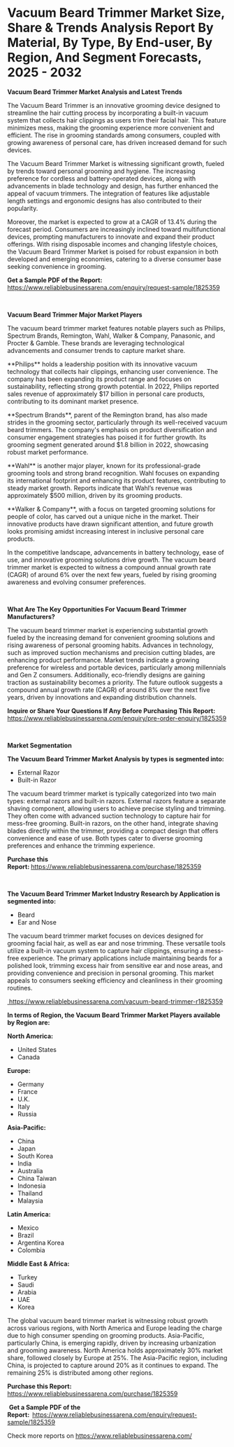 <p><h1>Vacuum Beard Trimmer Market Size, Share & Trends Analysis Report By Material, By Type, By End-user, By Region, And Segment Forecasts, 2025 - 2032</h1></p><p><strong>Vacuum Beard Trimmer Market Analysis and Latest Trends</strong></p>
<p><p>The Vacuum Beard Trimmer is an innovative grooming device designed to streamline the hair cutting process by incorporating a built-in vacuum system that collects hair clippings as users trim their facial hair. This feature minimizes mess, making the grooming experience more convenient and efficient. The rise in grooming standards among consumers, coupled with growing awareness of personal care, has driven increased demand for such devices.</p><p>The Vacuum Beard Trimmer Market is witnessing significant growth, fueled by trends toward personal grooming and hygiene. The increasing preference for cordless and battery-operated devices, along with advancements in blade technology and design, has further enhanced the appeal of vacuum trimmers. The integration of features like adjustable length settings and ergonomic designs has also contributed to their popularity.</p><p>Moreover, the market is expected to grow at a CAGR of 13.4% during the forecast period. Consumers are increasingly inclined toward multifunctional devices, prompting manufacturers to innovate and expand their product offerings. With rising disposable incomes and changing lifestyle choices, the Vacuum Beard Trimmer Market is poised for robust expansion in both developed and emerging economies, catering to a diverse consumer base seeking convenience in grooming.</p></p>
<p><strong>Get a Sample PDF of the Report:&nbsp;</strong> <a href="https://www.reliablebusinessarena.com/enquiry/request-sample/1825359?utm_campaign=3526&utm_medium=2&utm_source=Github&utm_content=ia&utm_term=04042025&utm_id=vacuum-beard-trimmer">https://www.reliablebusinessarena.com/enquiry/request-sample/1825359</a></p>
<p>&nbsp;</p>
<p><strong>Vacuum Beard Trimmer Major Market Players</strong></p>
<p><p>The vacuum beard trimmer market features notable players such as Philips, Spectrum Brands, Remington, Wahl, Walker & Company, Panasonic, and Procter & Gamble. These brands are leveraging technological advancements and consumer trends to capture market share. </p><p>**Philips** holds a leadership position with its innovative vacuum technology that collects hair clippings, enhancing user convenience. The company has been expanding its product range and focuses on sustainability, reflecting strong growth potential. In 2022, Philips reported sales revenue of approximately $17 billion in personal care products, contributing to its dominant market presence.</p><p>**Spectrum Brands**, parent of the Remington brand, has also made strides in the grooming sector, particularly through its well-received vacuum beard trimmers. The company's emphasis on product diversification and consumer engagement strategies has poised it for further growth. Its grooming segment generated around $1.8 billion in 2022, showcasing robust market performance.</p><p>**Wahl** is another major player, known for its professional-grade grooming tools and strong brand recognition. Wahl focuses on expanding its international footprint and enhancing its product features, contributing to steady market growth. Reports indicate that Wahl’s revenue was approximately $500 million, driven by its grooming products.</p><p>**Walker & Company**, with a focus on targeted grooming solutions for people of color, has carved out a unique niche in the market. Their innovative products have drawn significant attention, and future growth looks promising amidst increasing interest in inclusive personal care products.</p><p>In the competitive landscape, advancements in battery technology, ease of use, and innovative grooming solutions drive growth. The vacuum beard trimmer market is expected to witness a compound annual growth rate (CAGR) of around 6% over the next few years, fueled by rising grooming awareness and evolving consumer preferences.</p></p>
<p>&nbsp;</p>
<p><strong>What Are The Key Opportunities For Vacuum Beard Trimmer Manufacturers?</strong></p>
<p><p>The vacuum beard trimmer market is experiencing substantial growth fueled by the increasing demand for convenient grooming solutions and rising awareness of personal grooming habits. Advances in technology, such as improved suction mechanisms and precision cutting blades, are enhancing product performance. Market trends indicate a growing preference for wireless and portable devices, particularly among millennials and Gen Z consumers. Additionally, eco-friendly designs are gaining traction as sustainability becomes a priority. The future outlook suggests a compound annual growth rate (CAGR) of around 8% over the next five years, driven by innovations and expanding distribution channels.</p></p>
<p><strong>Inquire or Share Your Questions If Any Before Purchasing This Report:</strong> <a href="https://www.reliablebusinessarena.com/enquiry/pre-order-enquiry/1825359?utm_campaign=3526&utm_medium=2&utm_source=Github&utm_content=ia&utm_term=04042025&utm_id=vacuum-beard-trimmer">https://www.reliablebusinessarena.com/enquiry/pre-order-enquiry/1825359</a></p>
<p>&nbsp;</p>
<p><strong>Market Segmentation</strong></p>
<p><strong>The Vacuum Beard Trimmer Market Analysis by types is segmented into:</strong></p>
<p><ul><li>External Razor</li><li>Built-in Razor</li></ul></p>
<p><p>The vacuum beard trimmer market is typically categorized into two main types: external razors and built-in razors. External razors feature a separate shaving component, allowing users to achieve precise styling and trimming. They often come with advanced suction technology to capture hair for mess-free grooming. Built-in razors, on the other hand, integrate shaving blades directly within the trimmer, providing a compact design that offers convenience and ease of use. Both types cater to diverse grooming preferences and enhance the trimming experience.</p></p>
<p><strong>Purchase this Report:&nbsp;</strong><a href="https://www.reliablebusinessarena.com/purchase/1825359?utm_campaign=3526&utm_medium=2&utm_source=Github&utm_content=ia&utm_term=04042025&utm_id=vacuum-beard-trimmer">https://www.reliablebusinessarena.com/purchase/1825359</a></p>
<p>&nbsp;</p>
<p><strong>The Vacuum Beard Trimmer Market Industry Research by Application is segmented into:</strong></p>
<p><ul><li>Beard</li><li>Ear and Nose</li></ul></p>
<p><p>The vacuum beard trimmer market focuses on devices designed for grooming facial hair, as well as ear and nose trimming. These versatile tools utilize a built-in vacuum system to capture hair clippings, ensuring a mess-free experience. The primary applications include maintaining beards for a polished look, trimming excess hair from sensitive ear and nose areas, and providing convenience and precision in personal grooming. This market appeals to consumers seeking efficiency and cleanliness in their grooming routines.</p></p>
<p><a href="https://www.reliablebusinessarena.com/vacuum-beard-trimmer-r1825359?utm_campaign=3526&utm_medium=2&utm_source=Github&utm_content=ia&utm_term=04042025&utm_id=vacuum-beard-trimmer">&nbsp;https://www.reliablebusinessarena.com/vacuum-beard-trimmer-r1825359</a></p>
<p><strong>In terms of Region, the Vacuum Beard Trimmer Market Players available by Region are:</strong></p>
<p>
    <p> <strong> North America: </strong>
        <ul>
            <li>United States</li>
            <li>Canada</li>
        </ul>
        </p> 
    <p> <strong> Europe: </strong>
        <ul>
            <li>Germany</li>
            <li>France</li>
            <li>U.K.</li>
            <li>Italy</li>
            <li>Russia</li>
        </ul>
        </p> 
    <p> <strong> Asia-Pacific: </strong>
        <ul>
            <li>China</li>
            <li>Japan</li>
            <li>South Korea</li>
            <li>India</li>
            <li>Australia</li>
            <li>China Taiwan</li>
            <li>Indonesia</li>
            <li>Thailand</li>
            <li>Malaysia</li>
        </ul>
        </p> 
    <p> <strong> Latin America: </strong>
        <ul>
            <li>Mexico</li>
            <li>Brazil</li>
            <li>Argentina Korea</li>
            <li>Colombia</li>
        </ul>
        </p> 
    <p> <strong> Middle East & Africa: </strong>
        <ul>
            <li>Turkey</li>
            <li>Saudi</li>
            <li>Arabia</li>
            <li>UAE</li>
            <li>Korea</li>
        </ul>
    </p>
    </p>
<p><p>The global vacuum beard trimmer market is witnessing robust growth across various regions, with North America and Europe leading the charge due to high consumer spending on grooming products. Asia-Pacific, particularly China, is emerging rapidly, driven by increasing urbanization and grooming awareness. North America holds approximately 30% market share, followed closely by Europe at 25%. The Asia-Pacific region, including China, is projected to capture around 20% as it continues to expand. The remaining 25% is distributed among other regions.</p></p>
<p><strong>Purchase this Report: </strong><a href="https://www.reliablebusinessarena.com/purchase/1825359?utm_campaign=3526&utm_medium=2&utm_source=Github&utm_content=ia&utm_term=04042025&utm_id=vacuum-beard-trimmer">https://www.reliablebusinessarena.com/purchase/1825359</a></p>
<p>&nbsp;<strong>Get a Sample PDF of the Report:&nbsp;&nbsp;</strong><a href="https://www.reliablebusinessarena.com/enquiry/request-sample/1825359?utm_campaign=3526&utm_medium=2&utm_source=Github&utm_content=ia&utm_term=04042025&utm_id=vacuum-beard-trimmer">https://www.reliablebusinessarena.com/enquiry/request-sample/1825359</a></p>
<p><strong></strong></p>
<p>Check more reports on <a href="https://www.reliablebusinessarena.com/?utm_campaign=3526&utm_medium=2&utm_source=Github&utm_content=ia&utm_term=04042025&utm_id=vacuum-beard-trimmer">https://www.reliablebusinessarena.com/</a></p>